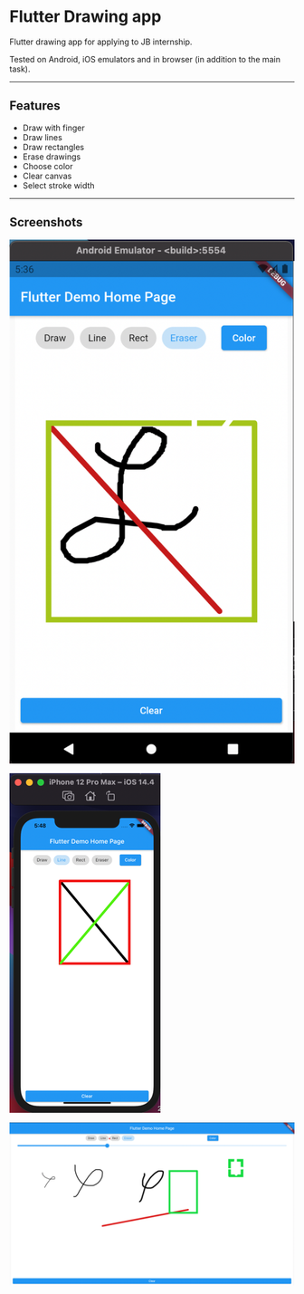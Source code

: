# Flutter Drawing app

Flutter drawing app for applying to JB internship.

Tested on Android, iOS emulators and in browser (in addition to the main task).

-----------------------
## Features

- Draw with finger
- Draw lines
- Draw rectangles
- Erase drawings
- Choose color
- Clear canvas
- Select stroke width

----------

## Screenshots

![android](android.png)

![ios](ios.png)

![web](web.png)